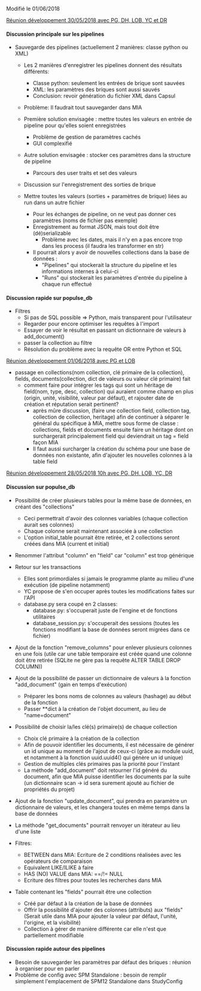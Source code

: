 
Modifié le 01/06/2018

<ins> Réunion développement 30/05/2018 avec PG, DH, LOB, YC et DR </ins>

#### Discussion principale sur les pipelines

* Sauvegarde des pipelines (actuellement 2 manières: classe python ou XML)

  * Les 2 manières d'enregistrer les pipelines donnent des résultats différents:
  
    * Classe python: seulement les entrées de brique sont sauvées
    * XML: les paramètres des briques sont aussi sauvés
    * Conclusion: revoir génération du fichier XML dans Capsul
    
  * Problème: Il faudrait tout sauvegarder dans MIA
  
  * Première solution envisagée : mettre toutes les valeurs en entrée de pipeline pour qu'elles soient enregistrées
    * Problème de gestion de paramètres cachés
    * GUI complexifié
    
  * Autre solution envisagée : stocker ces paramètres dans la structure de pipeline
  
    *  Parcours des user traits et set des valeurs
    
  * Discussion sur l'enregistrement des sorties de brique
  
  * Mettre toutes les valeurs (sorties + paramètres de brique) liées au run dans un autre fichier
    * Pour les échanges de pipeline, on ne veut pas donner ces paramètres (noms de fichier pas exemple)
    * Enregistrement au format JSON, mais tout doit être (dé)serializable
      * Problème avec les dates, mais il n'y en a pas encore trop dans les process (il faudra les transformer en str)
    * Il pourrait alors y avoir de nouvelles collections dans la base de données :
      * "Pipelines" qui stockerait la structure du pipeline et les informations internes à celui-ci
      * "Runs" qui stockerait les paramètres d'entrée du pipeline à chaque run effectué
      
#### Discussion rapide sur populse_db

* Filtres
  * Si pas de SQL possible => Python, mais transparent pour l'utilisateur
  * Regarder pour encore optimiser les requêtes à l'import
  * Essayer de voir le résultat en passant un dictionnaire de valeurs à add_document()
  * passer la collection au filtre
  * Résolution du problème avec la requête OR entre Python et SQL

<ins> Réunion développement 01/06/2018 avec PG et LOB </ins>

 * passage en collections(nom collection, clé primaire de la collection), fields, documents(collection, dict de valeurs ou valeur clé primaire) fait
    * comment faire pour intégrer les tags qui sont un héritage de field(nom, type, desc, collection) qui auraient comme champ en plus (origin, unité, visibilité, valeur par défaut), et rajouter date de création et réputation serait pertinent?
       * après mûre discussion, (faire une collection field, collection tag,  collection de collection, heritage) afin de continuer à séparer le général du spécifique à MIA, mettre sous forme de classe : collections, fields et documents ensuite faire un héritage dont on surchargerait principalement field qui deviendrait un tag = field façon MIA
       * Il faut aussi surcharger la création du schéma pour une base de données non existante, afin d'ajouter les nouvelles colonnes à la table field

<ins> Réunion développement 28/05/2018 10h avec PG, DH, LOB, YC, DR </ins>

#### Discussion sur populse_db

* Possibilité de créer plusieurs tables pour la même base de données, en créant des "collections"
  * Ceci permettrait d'avoir des colonnes variables (chaque collection aurait ses colonnes)
  * Chaque colonne serait maintenant associée à une collection
  * L'option initial_table pourrait être retirée, et 2 collections seront créées dans MIA (current et initial)

* Renommer l'attribut "column" en "field" car "column" est trop générique

* Retour sur les transactions
  * Elles sont primordiales si jamais le programme plante au milieu d'une exécution (de pipeline notamment)
  * YC propose de s'en occuper après toutes les modifications faites sur l'API
  * database.py sera coupé en 2 classes:
    * database.py: s'occuperait juste de l'engine et de fonctions utilitaires
    * database_session.py: s'occuperait des sessions (toutes les fonctions modifiant la base de données seront migrées dans ce fichier)
    
* Ajout de la fonction "remove_columns" pour enlever plusieurs colonnes en une fois (utile car une table temporaire est créée quand une colonne doit être retirée (SQLite ne gère pas la requête ALTER TABLE DROP COLUMN))

* Ajout de la possibilité de passer un dictionnaire de valeurs à la fonction "add_document" (gain en temps d'exécution)
  * Préparer les bons noms de colonnes au valeurs (hashage) au début de la fonction
  * Passer **dict à la création de l'objet document, au lieu de "name=document"

* Possibilité de choisir la/les clé(s) primaire(s) de chaque collection
  * Choix clé primaire à la création de la collection
  * Afin de pouvoir identifier les documents, il est nécessaire de générer un id unique au moment de l'ajout de ceux-ci (grâce au module uuid, et notamment à la fonction uuid.uuid4() qui génère un id unique)
  * Gestion de multiples clés primaires pas la priorité pour l'instant
  * La méthode "add_document" doit retourner l'id généré du document, afin que MIA puisse identifier les documents par la suite (un dictionnaire scan -> id sera surement ajouté au fichier de propriétés du projet)
  
* Ajout de la fonction "update_document", qui prendra en paramètre un dictionnaire de valeurs, et les changera toutes en même temps dans la base de données

* La méthode "get_documents" pourrait renvoyer un itérateur au lieu d'une liste

* Filtres:
  * BETWEEN dans MIA: Ecriture de 2 conditions réalisées avec les opérateurs de comparaison
  * Equivalent LIKE/ILIKE à faire
  * HAS (NO) VALUE dans MIA: ==/!= NULL
  * Ecriture des filtres pour toutes les recherches dans MIA
  
* Table contenant les "fields" pourrait être une collection
  * Créé par défaut à la création de la base de données
  * Offrir la possibilité d'ajouter des colonnes (attributs) aux "fields" (Serait utile dans MIA pour ajouter la valeur par défaut, l'unité, l'origine, et la visibilité)
  * Collection à gérer de manière différente car elle n'est que partiellement modifiable
  
#### Discussion rapide autour des pipelines

  * Besoin de sauvegarder les paramètres par défaut des briques : réunion à organiser pour en parler
  * Problème de config avec SPM Standalone : besoin de remplir simplement l'emplacement de SPM12 Standalone dans StudyConfig
